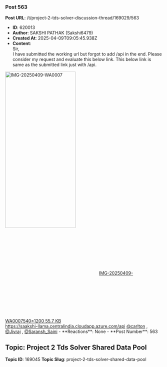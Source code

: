 ### Post 563
**Post URL**: /t/project-2-tds-solver-discussion-thread/169029/563
- **ID**: 620013
- **Author**: SAKSHI PATHAK (Sakshi6479)
- **Created At**: 2025-04-09T09:05:45.938Z
- **Content**:  
  Sir,<br>
I have submitted the working url but forgot to add /api in the end. Please consider my request and evaluate this below link. This below link is same as the submitted link just with /api.<br>
<div class="lightbox-wrapper"><a class="lightbox" href="https://europe1.discourse-cdn.com/flex013/uploads/iitm/original/3X/3/3/33721f5692e3b5200b77252c17f2afebed5fabc3.jpeg" data-download-href="/uploads/short-url/7l6R8Qc30FtqdmiWQY4bGbMMaz1.jpeg?dl=1" title="IMG-20250409-WA0007" rel="noopener nofollow ugc"><img src="https://europe1.discourse-cdn.com/flex013/uploads/iitm/optimized/3X/3/3/33721f5692e3b5200b77252c17f2afebed5fabc3_2_225x500.jpeg" alt="IMG-20250409-WA0007" data-base62-sha1="7l6R8Qc30FtqdmiWQY4bGbMMaz1" width="225" height="500" srcset="https://europe1.discourse-cdn.com/flex013/uploads/iitm/optimized/3X/3/3/33721f5692e3b5200b77252c17f2afebed5fabc3_2_225x500.jpeg, https://europe1.discourse-cdn.com/flex013/uploads/iitm/optimized/3X/3/3/33721f5692e3b5200b77252c17f2afebed5fabc3_2_337x750.jpeg 1.5x, https://europe1.discourse-cdn.com/flex013/uploads/iitm/optimized/3X/3/3/33721f5692e3b5200b77252c17f2afebed5fabc3_2_450x1000.jpeg 2x" data-dominant-color="1F1F23"><div class="meta"><svg class="fa d-icon d-icon-far-image svg-icon" aria-hidden="true"><use href="#far-image"></use></svg><span class="filename">IMG-20250409-WA0007</span><span class="informations">540×1200 55.7 KB</span><svg class="fa d-icon d-icon-discourse-expand svg-icon" aria-hidden="true"><use href="#discourse-expand"></use></svg></div></a></div>
<a href="https://saakshi-llama.centralindia.cloudapp.azure.com/api" class="onebox" target="_blank" rel="noopener nofollow ugc">https://saakshi-llama.centralindia.cloudapp.azure.com/api</a>
<a class="mention" href="/u/carlton">@carlton</a> , <a class="mention" href="/u/jivraj">@Jivraj</a> , <a class="mention" href="/u/saransh_saini">@Saransh_Saini</a>
- **Reactions**: None
- **Post Number**: 563

## Topic: Project 2 Tds Solver Shared Data Pool
**Topic ID**: 169045
**Topic Slug**: project-2-tds-solver-shared-data-pool

